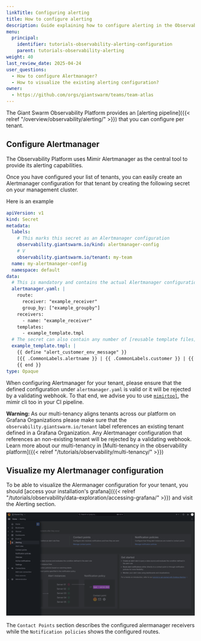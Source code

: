 ```yaml
---
linkTitle: Configuring alerting
title: How to configure alerting
description: Guide explaining how to configure alerting in the Observability Platform.
menu:
  principal:
    identifier: tutorials-observability-alerting-configuration
    parent: tutorials-observability-alerting
weight: 40
last_review_date: 2025-04-24
user_questions:
  - How to configure Alertmanager?
  - How to visualize the existing alerting configuration?
owner:
  - https://github.com/orgs/giantswarm/teams/team-atlas
---
```


The Giant Swarm Observability Platform provides an [alerting pipeline]({{< relref "/overview/observability/alerting/" >}}) that you can configure per tenant.

## Configure Alertmanager

The Observability Platform uses Mimir Alertmanager as the central tool to provide its alerting capabilities.

Once you have configured your list of tenants, you can easily create an Alertmanager configuration for that tenant by creating the following secret on your management cluster.

Here is an example
```yaml
apiVersion: v1
kind: Secret
metadata:
  labels:
    # This marks this secret as an Alertmanager configuration
    observability.giantswarm.io/kind: alertmanager-config
    # V
    observability.giantswarm.io/tenant: my-team
  name: my-alertmanager-config
  namespace: default
data:
  # This is mandatory and contains the actual Alertmanager configuration.
  alertmanager.yaml: |
    route:
      receiver: "example_receiver"
      group_by: ["example_groupby"]
    receivers:
      - name: "example_receiver"
    templates:
      - example_template.tmpl
  # The secret can also contain any number of [reusable template files](https://prometheus.io/docs/alerting/latest/notification_examples/#defining-reusable-templates) that must be in the form `filename.tmpl`. Any other entry will be ignored.
  example_template.tmpl: |
    {{ define "alert_customer_env_message" }}
    [{{ .CommonLabels.alertname }} | {{ .CommonLabels.customer }} | {{ .CommonLabels.environment }}]
    {{ end }}
type: Opaque
```

When configuring Alertmanager for your tenant, please ensure that the defined configuration under `alertmanager.yaml` is valid or it will be rejected by a validating webhook. To that end, we advise you to use [`mimirtool`](https://grafana.com/docs/mimir/latest/manage/tools/mimirtool/#validate-alertmanager-configuration), the mimir cli too in your CI pipeline.

**Warning:** As our multi-tenancy aligns tenants across our platform on Grafana Organizations please make sure that the `observability.giantswarm.io/tenant` label references an existing tenant defined in a Grafana Organization. Any Alertmanager configuration that references an non-existing tenant will be rejected by a validating webhook. Learn more about our multi-tenancy in [Multi-tenancy in the observability platform]({{< relref "/tutorials/observability/multi-tenancy/" >}})

## Visualize my Alertmanager configuration

To be able to visualize the Alermanager configuration for your tenant, you should [access your installation's grafana]({{< relref "/tutorials/observability/data-exploration/accessing-grafana/" >}}) and visit the Alerting section.

![grafana-alerting](grafana-alerting.png)

The `Contact Points` section describes the configured alermanager receivers while the `Notification policies` shows the configured routes.
